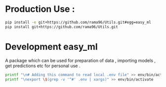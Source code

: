 # Production Use : 

```bash
pip install -e git+https://github.com/rama96/Utils.git#egg=easy_ml
pip install git+https://github.com/rama96/Utils.git

```

# Development easy_ml

A package which can be used for preparation of data , importing models , get predictions etc for personal use .  

```bash
printf "\n# Adding this command to read local .env file" >> env/bin/activate
printf "\nexport \$(grep -v '^#' .env | xargs)" >> env/bin/activate
```



